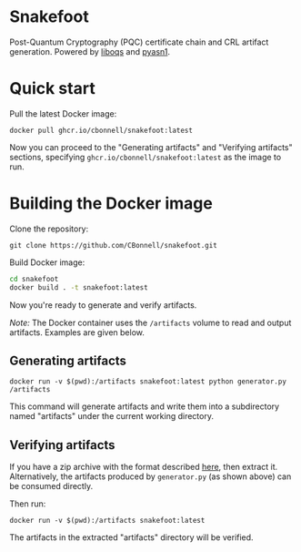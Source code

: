 # Snakefoot

Post-Quantum Cryptography (PQC) certificate chain and CRL artifact generation. Powered by [liboqs](https://github.com/open-quantum-safe/liboqs)
and [pyasn1](https://github.com/russhousley/pyasn1-alt-modules).

# Quick start

Pull the latest Docker image:

`docker pull ghcr.io/cbonnell/snakefoot:latest`

Now you can proceed to the "Generating artifacts" and "Verifying artifacts" sections, specifying `ghcr.io/cbonnell/snakefoot:latest` as the image to run.

# Building the Docker image

Clone the repository:

`git clone https://github.com/CBonnell/snakefoot.git`

Build Docker image:

```bash
cd snakefoot
docker build . -t snakefoot:latest
```

Now you're ready to generate and verify artifacts.

*Note:* The Docker container uses the `/artifacts` volume to read and output artifacts. Examples are given below.

## Generating artifacts

`docker run -v $(pwd):/artifacts snakefoot:latest python generator.py /artifacts`

This command will generate artifacts and write them into a subdirectory named "artifacts" under the current working directory.

## Verifying artifacts

If you have a zip archive with the format described [here](https://github.com/IETF-Hackathon/pqc-certificates#zip-format-r2), then extract it. Alternatively, the artifacts produced by `generator.py` (as shown above) can be consumed directly.

Then run:

`docker run -v $(pwd):/artifacts snakefoot:latest`

The artifacts in the extracted "artifacts" directory will be verified.

